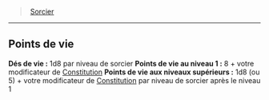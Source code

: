 ﻿---
!ClassHitPointsItem
HitDice: 1d8 par niveau de sorcier
HitPointsAt1stLevel: 8 + votre modificateur de [Constitution](hd_abilities_constitution.md)
HitPointsAtHigherLevels: 1d8 (ou 5) + votre modificateur de [Constitution](hd_abilities_constitution.md) par niveau de sorcier après le niveau 1
Id: warlock_hd.md#points-de-vie
ParentLink: warlock_hd.md#sorcier
Name: Points de vie
ParentName: Sorcier
NameLevel: 2
Attributes:
  Name: Points de vie
  Markdown: >+
    ## <!--Name-->Points de vie<!--/Name-->


    **Dés de vie :** <!--HitDice-->1d8 par niveau de sorcier<!--/HitDice-->

    **Points de vie au niveau 1 :** <!--HitPointsAt1stLevel-->8 + votre modificateur de [Constitution](hd_abilities_constitution.md)<!--/HitPointsAt1stLevel-->

    **Points de vie aux niveaux supérieurs :** <!--HitPointsAtHigherLevels-->1d8 (ou 5) + votre modificateur de [Constitution](hd_abilities_constitution.md) par niveau de sorcier après le niveau 1<!--/HitPointsAtHigherLevels-->

  HitDice: 1d8 par niveau de sorcier
  HitPointsAt1stLevel: 8 + votre modificateur de [Constitution](hd_abilities_constitution.md)
  HitPointsAtHigherLevels: 1d8 (ou 5) + votre modificateur de [Constitution](hd_abilities_constitution.md) par niveau de sorcier après le niveau 1
AttributesDictionary: >+
  Name: Points de vie

  Markdown: >+

    ## <!--Name-->Points de vie<!--/Name-->





    **Dés de vie :** <!--HitDice-->1d8 par niveau de sorcier<!--/HitDice-->



    **Points de vie au niveau 1 :** <!--HitPointsAt1stLevel-->8 + votre modificateur de [Constitution](hd_abilities_constitution.md)<!--/HitPointsAt1stLevel-->



    **Points de vie aux niveaux supérieurs :** <!--HitPointsAtHigherLevels-->1d8 (ou 5) + votre modificateur de [Constitution](hd_abilities_constitution.md) par niveau de sorcier après le niveau 1<!--/HitPointsAtHigherLevels-->



  HitDice: 1d8 par niveau de sorcier

  HitPointsAt1stLevel: 8 + votre modificateur de [Constitution](hd_abilities_constitution.md)

  HitPointsAtHigherLevels: 1d8 (ou 5) + votre modificateur de [Constitution](hd_abilities_constitution.md) par niveau de sorcier après le niveau 1

---
> [Sorcier](hd_warlock.md)

---

## Points de vie

**Dés de vie :** 1d8 par niveau de sorcier
**Points de vie au niveau 1 :** 8 + votre modificateur de [Constitution](hd_abilities_constitution.md)
**Points de vie aux niveaux supérieurs :** 1d8 (ou 5) + votre modificateur de [Constitution](hd_abilities_constitution.md) par niveau de sorcier après le niveau 1

